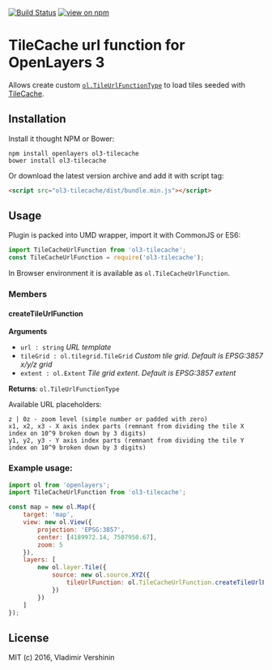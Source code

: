 [![Build Status](https://travis-ci.org/ghettovoice/ol3-tilecache.svg?branch=master)](https://travis-ci.org/ghettovoice/ol3-tilecache)
[![view on npm](http://img.shields.io/npm/v/ol3-tilecache.svg)](https://www.npmjs.org/package/ol3-tilecache)

# TileCache url function for OpenLayers 3

Allows create custom [`ol.TileUrlFunctionType`](http://openlayers.org/en/latest/apidoc/ol.html#.TileUrlFunctionType) to load tiles seeded with [TileCache](http://tilecache.org/).

## Installation

Install it thought NPM or Bower:

```shell
npm install openlayers ol3-tilecache
bower install ol3-tilecache
```

Or download the latest version archive and add it with script tag:

```html
<script src="ol3-tilecache/dist/bundle.min.js"></script>
```

## Usage

Plugin is packed into UMD wrapper, import it with CommonJS or ES6:

```js
import TileCacheUrlFunction from 'ol3-tilecache';
const TileCacheUrlFunction = require('ol3-tilecache');
```

In Browser environment it is available as `ol.TileCacheUrlFunction`.

### Members

#### createTileUrlFunction
**Arguments**

* `url : string` _URL template_
* `tileGrid : ol.tilegrid.TileGrid` _Custom tile grid. Default is EPSG:3857 x/y/z grid_
* `extent : ol.Extent` _Tile grid extent. Default is EPSG:3857 extent_
    
**Returns**: `ol.TileUrlFunctionType`

Available URL placeholders:
```
z | 0z - zoom level (simple number or padded with zero)
x1, x2, x3 - X axis index parts (remnant from dividing the tile X index on 10^9 broken down by 3 digits)
y1, y2, y3 - Y axis index parts (remnant from dividing the tile Y index on 10^9 broken down by 3 digits)
```
    
### Example usage:

```js
import ol from 'openlayers';
import TileCacheUrlFunction from 'ol3-tilecache';

const map = new ol.Map({
    target: 'map',
    view: new ol.View({
        projection: 'EPSG:3857',
        center: [4189972.14, 7507950.67],
        zoom: 5
    }),
    layers: [
        new ol.layer.Tile({
            source: new ol.source.XYZ({
                tileUrlFunction: ol.TileCacheUrlFunction.createTileUrlFunction('http://tilecache_server/{0z}/{x1}/{x2}/{x3}/{-y1}/{-y2}/{-y3}.png')
            })
        })
    ]
});
```

## License

MIT (c) 2016, Vladimir Vershinin
